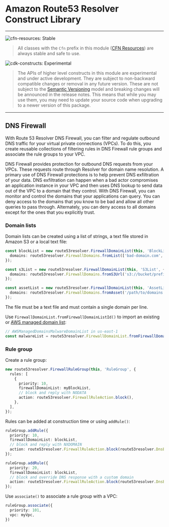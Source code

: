 # Amazon Route53 Resolver Construct Library
<!--BEGIN STABILITY BANNER-->

---

![cfn-resources: Stable](https://img.shields.io/badge/cfn--resources-stable-success.svg?style=for-the-badge)

> All classes with the `Cfn` prefix in this module ([CFN Resources]) are always stable and safe to use.
>
> [CFN Resources]: https://docs.aws.amazon.com/cdk/latest/guide/constructs.html#constructs_lib

![cdk-constructs: Experimental](https://img.shields.io/badge/cdk--constructs-experimental-important.svg?style=for-the-badge)

> The APIs of higher level constructs in this module are experimental and under active development.
> They are subject to non-backward compatible changes or removal in any future version. These are
> not subject to the [Semantic Versioning](https://semver.org/) model and breaking changes will be
> announced in the release notes. This means that while you may use them, you may need to update
> your source code when upgrading to a newer version of this package.

---

<!--END STABILITY BANNER-->

## DNS Firewall

With Route 53 Resolver DNS Firewall, you can filter and regulate outbound DNS traffic for your
virtual private connections (VPCs). To do this, you create reusable collections of filtering rules
in DNS Firewall rule groups and associate the rule groups to your VPC.

DNS Firewall provides protection for outbound DNS requests from your VPCs. These requests route
through Resolver for domain name resolution. A primary use of DNS Firewall protections is to help
prevent DNS exfiltration of your data. DNS exfiltration can happen when a bad actor compromises
an application instance in your VPC and then uses DNS lookup to send data out of the VPC to a domain
that they control. With DNS Firewall, you can monitor and control the domains that your applications
can query. You can deny access to the domains that you know to be bad and allow all other queries
to pass through. Alternately, you can deny access to all domains except for the ones that you
explicitly trust.

### Domain lists

Domain lists can be created using a list of strings, a text file stored in Amazon S3 or a local
text file:

```ts
const blockList = new route53resolver.FirewallDomainList(this, 'BlockList', {
  domains: route53resolver.FirewallDomains.fromList(['bad-domain.com', 'bot-domain.net']),
});

const s3List = new route53resolver.FirewallDomainList(this, 'S3List', {
  domains: route53resolver.FirewallDomains.fromS3Url('s3://bucket/prefix/object'),
});

const assetList = new route53resolver.FirewallDomainList(this, 'AssetList', {
  domains: route53resolver.FirewallDomains.fromAsset('/path/to/domains.txt'),
});
```

The file must be a text file and must contain a single domain per line.

Use `FirewallDomainList.fromFirewallDomainListId()` to import an existing or [AWS managed domain list](https://docs.aws.amazon.com/Route53/latest/DeveloperGuide/resolver-dns-firewall-managed-domain-lists.html):

```ts
// AWSManagedDomainsMalwareDomainList in us-east-1
const malwareList = route53resolver.FirewallDomainList.fromFirewallDomainListId(this, 'Malware', 'rslvr-fdl-2c46f2ecbfec4dcc');
```

### Rule group

Create a rule group:

```ts
new route53resolver.FirewallRuleGroup(this, 'RuleGroup', {
  rules: [
    {
      priority: 10,
      firewallDomainList: myBlockList,
      // block and reply with NODATA
      action: route53resolver.FirewallRuleAction.block(),
    },
  ],
});
```

Rules can be added at construction time or using `addRule()`:

```ts
ruleGroup.addRule({
  priority: 10,
  firewallDomainList: blockList,
  // block and reply with NXDOMAIN
  action: route53resolver.FirewallRuleAction.block(route53resolver.DnsBlockResponse.nxDomain()),
});

ruleGroup.addRule({
  priority: 20,
  firewallDomainList: blockList,
  // block and override DNS response with a custom domain
  action: route53resolver.FirewallRuleAction.block(route53resolver.DnsBlockResponse.override('amazon.com')),
});
```

Use `associate()` to associate a rule group with a VPC:

```ts
ruleGroup.associate({
  priority: 101,
  vpc: myVpc,
})
```
